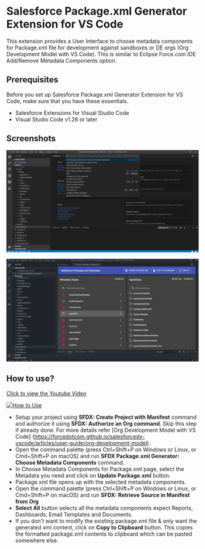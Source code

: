 # Salesforce Package.xml Generator Extension for VS Code

This extension provides a User Interface to choose metadata components for Package.xml file for development against sandboxes or DE orgs (Org Development Model with VS Code). This is similar to Eclipse Force.com IDE Add/Remove Metadata Components option.

## Prerequisites
Before you set up Salesforce Package.xml Generator Extension for VS Code, make sure that you have these essentials.

- Salesforce Extensions for Visual Studio Code
- Visual Studio Code v1.26 or later

## Screenshots
![Screenshot 1](sfdx-gen-pack1.png)

![Screenshot 2](sfdx-gen-pack2.png)

## How to use?
[Click to view the Youtube Video](https://youtu.be/uXwIMh8bK0A)

[![How to Use](https://img.youtube.com/vi/uXwIMh8bK0A/0.jpg)](https://youtu.be/uXwIMh8bK0A)
- Setup your project using **SFDX: Create Project with Manifest** command and authorize it using **SFDX: Authorize an Org command**. Skip this step if already done.
For more details refer [Org Development Model with VS Code] (https://forcedotcom.github.io/salesforcedx-vscode/articles/user-guide/org-development-model). 
- Open the command palette (press Ctrl+Shift+P on Windows or Linux, or Cmd+Shift+P on macOS) and run **SFDX Package.xml Generator: Choose Metadata Components** command.
- In Choose Metadata Components for Package.xml page, select the Metadata you need and click on **Update Package.xml** button.
- Package.xml file opens up with the selected metadata components.
- Open the command palette (press Ctrl+Shift+P on Windows or Linux, or Cmd+Shift+P on macOS) and run **SFDX: Retrieve Source in Manifest from Org**
- **Select All** button selects all the metadata components expect Reports, Dashboards, Email Templates and Documents.
- If you don't want to modify the existing package.xml file & only want the generated xml content, click on **Copy to Clipboard** button. This copies the formatted package.xml contents to clipboard which can be pasted somewhere else.

